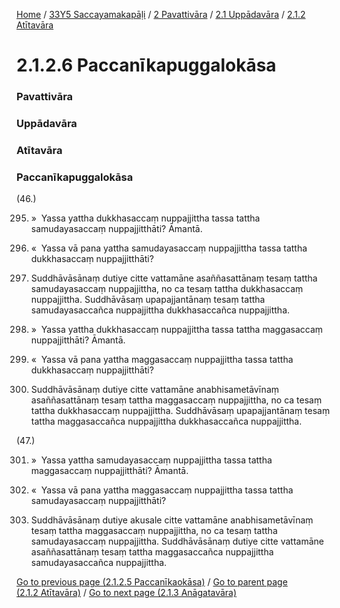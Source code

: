 
[Home](/) / [33Y5 Saccayamakapāḷi](../../../../33Y5.md) / [2 Pavattivāra](../../../2.md) / [2.1 Uppādavāra](../../2.1.md) / [2.1.2 Atītavāra](../2.1.2.md)

# 2.1.2.6 Paccanīkapuggalokāsa

### Pavattivāra

### Uppādavāra

### Atītavāra

### Paccanīkapuggalokāsa

(46.)

295. »  Yassa yattha dukkhasaccaṃ nuppajjittha tassa tattha samudayasaccaṃ nuppajjitthāti? Āmantā.

296. «  Yassa vā pana yattha samudayasaccaṃ nuppajjittha tassa tattha dukkhasaccaṃ nuppajjitthāti?

297. Suddhāvāsānaṃ dutiye citte vattamāne asaññasattānaṃ tesaṃ tattha samudayasaccaṃ nuppajjittha, no ca tesaṃ tattha dukkhasaccaṃ nuppajjittha. Suddhāvāsaṃ upapajjantānaṃ tesaṃ tattha samudayasaccañca nuppajjittha dukkhasaccañca nuppajjittha.

298. »  Yassa yattha dukkhasaccaṃ nuppajjittha tassa tattha maggasaccaṃ nuppajjitthāti? Āmantā.

299. «  Yassa vā pana yattha maggasaccaṃ nuppajjittha tassa tattha dukkhasaccaṃ nuppajjitthāti?

300. Suddhāvāsānaṃ dutiye citte vattamāne anabhisametāvīnaṃ asaññasattānaṃ tesaṃ tattha maggasaccaṃ nuppajjittha, no ca tesaṃ tattha dukkhasaccaṃ nuppajjittha. Suddhāvāsaṃ upapajjantānaṃ tesaṃ tattha maggasaccañca nuppajjittha dukkhasaccañca nuppajjittha.

(47.)

301. »  Yassa yattha samudayasaccaṃ nuppajjittha tassa tattha maggasaccaṃ nuppajjitthāti? Āmantā.

302. «  Yassa vā pana yattha maggasaccaṃ nuppajjittha tassa tattha samudayasaccaṃ nuppajjitthāti?

303. Suddhāvāsānaṃ dutiye akusale citte vattamāne anabhisametāvīnaṃ tesaṃ tattha maggasaccaṃ nuppajjittha, no ca tesaṃ tattha samudayasaccaṃ nuppajjittha. Suddhāvāsānaṃ dutiye citte vattamāne asaññasattānaṃ tesaṃ tattha maggasaccañca nuppajjittha samudayasaccañca nuppajjittha.

[Go to previous page (2.1.2.5 Paccanīkaokāsa)](2.1.2.5.md) / [Go to parent page (2.1.2 Atītavāra)](../2.1.2.md) / [Go to next page (2.1.3 Anāgatavāra)](../2.1.3.md)



